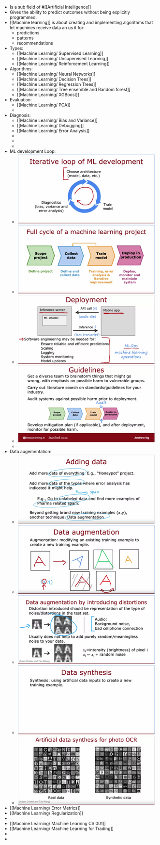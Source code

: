 - Is a sub field of #[[Artificial Intelligence]]
- Gives the ability to predict outcomes without being explicitly programmed.
- [[Machine learning]] is about creating and implementing algorithms that let machines receive data an us it for:
	- predictions
	- patterns
	- recommendations
- Types:
	- [[Machine Learning/ Supervised Learning]]
	- [[Machine Learning/ Unsupervised Learning]]
	- [[Machine Learning/ Reinforcement Learning]]
- Algorithms:
	- [[Machine Learning/ Neural Networks]]
	- [[Machine Learning/ Decision Trees]]
	- [[Machine Learning/ Regression Trees]]
	- [[Machine Learning/ Tree ensemble and Random forest]]
	- [[Machine Learning/ XGBoost]]
- Evaluation:
	- [[Machine Learning/ PCA]]
	-
- Diagnosis:
	- [[Machine Learning/ Bias and Variance]]
	- [[Machine Learning/ Debugging]]
	- [[Machine Learning/ Error Analysis]]
	-
	-
	-
- ML development Loop:
	- ![image.png](../assets/image_1676229404919_0.png)
	- ![image.png](../assets/image_1676237560303_0.png)
	- ![image.png](../assets/image_1676237733730_0.png)
	- ![image.png](../assets/image_1676238035581_0.png)
	-
- Data augementation:
	- ![image.png](../assets/image_1676236133212_0.png)
	- ![image.png](../assets/image_1676236255098_0.png)
	- ![image.png](../assets/image_1676236349008_0.png)
	- ![image.png](../assets/image_1676236382394_0.png)
	- ![image.png](../assets/image_1676236439188_0.png)
- [[Machine Learning/ Error Metrics]]
- [[Machine Learning/ Regularization]]
-
- [[Machine Learning/ Machine Learning CS 001]]
- [[Machine Learning/ Machine Learning for Trading]]
-
-